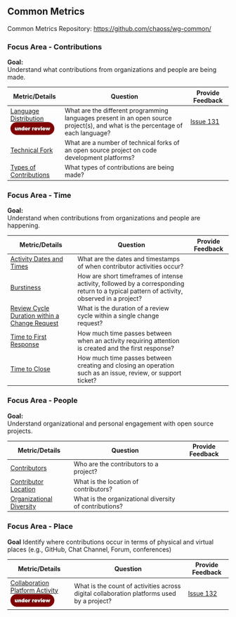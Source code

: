## Common Metrics
Common Metrics Repository: https://github.com/chaoss/wg-common/

### Focus Area - Contributions

**Goal:**  
Understand what contributions from organizations and people are being made.

<div>
<table>
  <thead><tr><th>Metric/Details</th><th>Question</th><th>Provide Feedback</th></tr></thead>
<tbody>
  <tr><td><a href="https://chaoss.community/metric-language-distribution/">Language Distribution<br><img src="https://raw.githubusercontent.com/chaoss/website/master/release/Images/under-review100.png"></a></td><td>What are the different programming languages present in an open source project(s), and what is the percentage of each language?</td><td><a href="https://github.com/chaoss/wg-common/issues/131">Issue 131</a></td></tr>
  <tr><td><a href="https://chaoss.community/metric-technical-fork/">Technical Fork</a></td><td>What are a number of technical forks of an open source project on code development platforms?</td><td></td></tr>
  <tr><td><a href="https://chaoss.community/metric-types-of-contributions/">Types of Contributions</a></td><td>What types of contributions are being made?</td><td></td></tr>
</tbody>
</table>
</div>



### Focus Area - Time

**Goal:**  
Understand when contributions from organizations and people are happening.  

<div>
<table>
  <thead><tr><th>Metric/Details</th><th>Question</th><th>Provide Feedback</th></tr></thead>
<tbody>
  <tr><td><a href="https://chaoss.community/metric-activity-dates-and-times/">Activity Dates and Times</a></td><td>What are the dates and timestamps of when contributor activities occur?</td><td></td></tr>
  <tr><td><a href="https://chaoss.community/metric-burstiness/">Burstiness</a></td><td>How are short timeframes of intense activity, followed by a corresponding return to a typical pattern of activity, observed in a project?</td><td></td></tr>
  <tr><td><a href="https://chaoss.community/metric-review-cycle-duration-within-a-change-request/">Review Cycle Duration within a Change Request</a></td><td>What is the duration of a review cycle within a single change request?</td><td></td></tr>
  <tr><td><a href="https://chaoss.community/metric-time-to-first-response/">Time to First Response</a></td><td>How much time passes between when an activity requiring attention is created and the first response?</td><td></td></tr>
    <tr><td><a href="https://chaoss.community/metric-time-to-close/">Time to Close</a></td><td>How much time passes between creating and closing an operation such as an issue, review, or support ticket?</td><td></td></tr>
</tbody>
</table>
</div>

### Focus Area - People

**Goal:**  
Understand organizational and personal engagement with open source projects.  

<div>
<table>
  <thead><tr><th>Metric/Details</th><th>Question</th><th>Provide Feedback</th></tr></thead>
<tbody>
  <tr><td><a href="https://chaoss.community/metric-contributors/">Contributors</a></td><td>Who are the contributors to a project?</td><td></td></tr>
    <tr><td><a href="https://chaoss.community/metric-contributor-location/">Contributor Location</a></td><td>What is the location of contributors?</td><td></td></tr>
  <tr><td><a href="https://chaoss.community/metric-organizational-diversity/">Organizational Diversity</a></td><td>What is the organizational diversity of contributions?</td><td></td></tr>
</tbody>
</table>
</div>

### Focus Area - Place

**Goal**
Identify where contributions occur in terms of physical and virtual places (e.g., GitHub, Chat Channel, Forum, conferences)

<div>
<table>
  <thead><tr><th>Metric/Details</th><th>Question</th><th>Provide Feedback</th></tr></thead>
<tbody>
  <tr><td><a href="https://chaoss.community/metric-collaboration-platform-activity/">Collaboration Platform Activity<br><img src="https://raw.githubusercontent.com/chaoss/website/master/release/Images/under-review100.png"></a></td><td>What is the count of activities across digital collaboration platforms used by a project?</td><td><a href="https://github.com/chaoss/wg-common/issues/132">Issue 132</a></td></tr>
</tbody>
</table>
</div>
